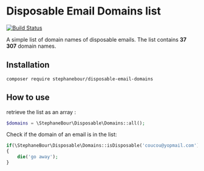 # Disposable Email Domains list
[![Build Status](https://travis-ci.org/StephaneBour/disposable-email-domains.svg?branch=master)](https://travis-ci.org/StephaneBour/disposable-email-domains)

A simple list of domain names of disposable emails. The list contains **37 307** domain names.

## Installation

```
composer require stephanebour/disposable-email-domains
```

## How to use

retrieve the list as an array :

```php
$domains = \StephaneBour\Disposable\Domains::all();
```

Check if the domain of an email is in the list:

```php
if(\StephaneBour\Disposable\Domains::isDisposable('coucou@yopmail.com'))
{
    die('go away');
}
```
